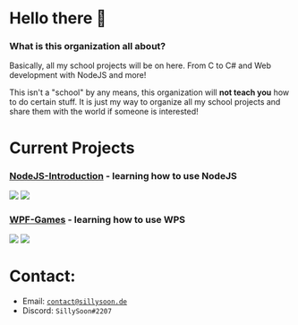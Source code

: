 # Hello there 👋

### What is this organization all about?

Basically, all my school projects will be on here. From C to C# and Web development with NodeJS and more!

This isn't a "school" by any means, this organization will **not teach you** how to do certain stuff. It is just my way to organize all my school projects and share them with the world if someone is interested!

# Current Projects

### [NodeJS-Introduction](https://github.com/Silly-School/NodeJS-Introduction) - learning how to use NodeJS
![](https://img.shields.io/github/commit-activity/w/Silly-School/NodeJS-Introduction) ![](https://img.shields.io/github/stars/Silly-School/NodeJS-Introduction?style=social)

### [WPF-Games](https://github.com/Silly-School/WPF-Games) - learning how to use WPS
![](https://img.shields.io/github/commit-activity/w/Silly-School/WPF-Games) ![](https://img.shields.io/github/stars/Silly-School/WPF-Games?style=social)


# Contact:

- Email: [`contact@sillysoon.de`](mailto:contact@sillysoon.de)
- Discord: `SillySoon#2207`

<!--
# Archived Projects

-->